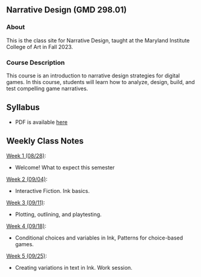 ## Narrative Design (GMD 298.01)

### About
This is the class site for Narrative Design, taught at the Maryland Institute College of Art in Fall 2023.

### Course Description
This course is an introduction to narrative design strategies for digital games. In this course, students will learn how to analyze, design, build, and test compelling game narratives.

## Syllabus
- PDF is available [here](https://docs.google.com/document/d/1xL_CS4wk_TjH_3da6D6Ip5wgAo8To_NzFEVaRYefNCw/edit?usp=sharing)

## Weekly Class Notes

[Week 1 (08/28)](week1.md):
  - Welcome! What to expect this semester

[Week 2 (09/04)](week2.md):
  - Interactive Fiction. Ink basics.

[Week 3 (09/11)](week3.md):
  - Plotting, outlining, and playtesting.

[Week 4 (09/18)](week4.md):
  - Conditional choices and variables in Ink, Patterns for choice-based games.

[Week 5 (09/25)](week5.md):
  - Creating variations in text in Ink. Work session.
